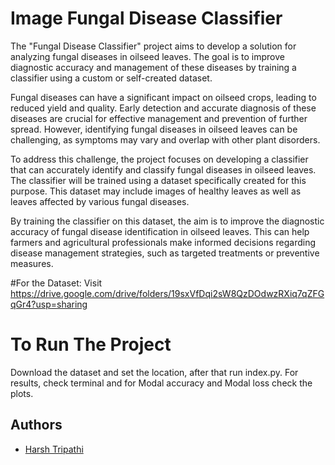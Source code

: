 
# Image Fungal Disease Classifier 

The "Fungal Disease Classifier" project aims to develop a solution for analyzing fungal diseases in oilseed leaves. The goal is to improve diagnostic accuracy and management of these diseases by training a classifier using a custom or self-created dataset.


Fungal diseases can have a significant impact on oilseed crops, leading to reduced yield and quality. Early detection and accurate diagnosis of these diseases are crucial for effective management and prevention of further spread. However, identifying fungal diseases in oilseed leaves can be challenging, as symptoms may vary and overlap with other plant disorders.


To address this challenge, the project focuses on developing a classifier that can accurately identify and classify fungal diseases in oilseed leaves. The classifier will be trained using a dataset specifically created for this purpose. This dataset may include images of healthy leaves as well as leaves affected by various fungal diseases.


By training the classifier on this dataset, the aim is to improve the diagnostic accuracy of fungal disease identification in oilseed leaves. This can help farmers and agricultural professionals make informed decisions regarding disease management strategies, such as targeted treatments or preventive measures.

#For the Dataset: Visit 
https://drive.google.com/drive/folders/19sxVfDqi2sW8QzDOdwzRXiq7qZFGqGr4?usp=sharing

# To Run The Project
Download the dataset and set the location, after that run index.py. For results, check terminal and for Modal accuracy and Modal loss check the plots.
## Authors

- [Harsh Tripathi](https://github.com/Hrsh404)

